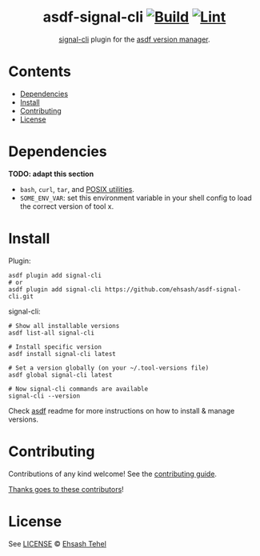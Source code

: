 <div align="center">

# asdf-signal-cli [![Build](https://github.com/ehsash/asdf-signal-cli/actions/workflows/build.yml/badge.svg)](https://github.com/ehsash/asdf-signal-cli/actions/workflows/build.yml) [![Lint](https://github.com/ehsash/asdf-signal-cli/actions/workflows/lint.yml/badge.svg)](https://github.com/ehsash/asdf-signal-cli/actions/workflows/lint.yml)

[signal-cli](https://github.com/AsamK/signal-cli/wiki/) plugin for the [asdf version manager](https://asdf-vm.com).

</div>

# Contents

- [Dependencies](#dependencies)
- [Install](#install)
- [Contributing](#contributing)
- [License](#license)

# Dependencies

**TODO: adapt this section**

- `bash`, `curl`, `tar`, and [POSIX utilities](https://pubs.opengroup.org/onlinepubs/9699919799/idx/utilities.html).
- `SOME_ENV_VAR`: set this environment variable in your shell config to load the correct version of tool x.

# Install

Plugin:

```shell
asdf plugin add signal-cli
# or
asdf plugin add signal-cli https://github.com/ehsash/asdf-signal-cli.git
```

signal-cli:

```shell
# Show all installable versions
asdf list-all signal-cli

# Install specific version
asdf install signal-cli latest

# Set a version globally (on your ~/.tool-versions file)
asdf global signal-cli latest

# Now signal-cli commands are available
signal-cli --version
```

Check [asdf](https://github.com/asdf-vm/asdf) readme for more instructions on how to
install & manage versions.

# Contributing

Contributions of any kind welcome! See the [contributing guide](contributing.md).

[Thanks goes to these contributors](https://github.com/ehsash/asdf-signal-cli/graphs/contributors)!

# License

See [LICENSE](LICENSE) © [Ehsash Tehel](https://github.com/ehsash/)
